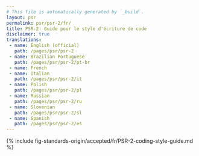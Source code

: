 ```yaml
---
# This file is automatically generated by `_build`.
layout: psr
permalink: psr/psr-2/fr/
title: PSR-2: Guide pour le style d'écriture de code
disclaimer: true
translations:
 - name: English (official)
   path: /pages/psr/psr-2
 - name: Brazilian Portuguese
   path: /pages/psr/psr-2/pt-br
 - name: French
 - name: Italian
   path: /pages/psr/psr-2/it
 - name: Polish
   path: /pages/psr/psr-2/pl
 - name: Russian
   path: /pages/psr/psr-2/ru
 - name: Slovenian
   path: /pages/psr/psr-2/sl
 - name: Spanish
   path: /pages/psr/psr-2/es
---
```


{% include fig-standards-origin/accepted/fr/PSR-2-coding-style-guide.md %}